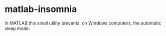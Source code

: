 # matlab-insomnia
In MATLAB this small utility prevents, on Windows computers, the automatic sleep mode.
